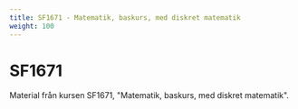 ```yaml
---
title: SF1671 - Matematik, baskurs, med diskret matematik
weight: 100
---
```


# SF1671

Material från kursen SF1671, "Matematik, baskurs, med diskret matematik".
